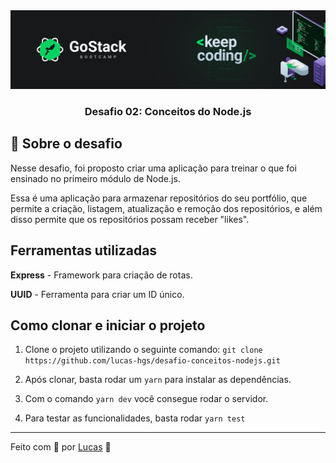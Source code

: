 <img alt="GoStack" src="src/images/desafio.png" />

<h3 align="center">
  Desafio 02: Conceitos do Node.js
</h3>

## :rocket: Sobre o desafio

Nesse desafio, foi proposto criar uma aplicação para treinar o que foi ensinado no primeiro módulo de Node.js.

Essa é uma aplicação para armazenar repositórios do seu portfólio, que permite a criação, listagem, atualização e remoção dos repositórios, e além disso permite que os repositórios possam receber "likes".

## Ferramentas utilizadas

**Express** - Framework para criação de rotas.

**UUID** - Ferramenta para criar um ID único.

## Como clonar e iniciar o projeto

1. Clone o projeto utilizando o seguinte comando: ```git clone https://github.com/lucas-hgs/desafio-conceitos-nodejs.git```

2. Após clonar, basta rodar um ```yarn``` para instalar as dependências.

3. Com o comando ```yarn dev``` você consegue rodar o servidor.

4. Para testar as funcionalidades, basta rodar ```yarn test```

---

Feito com 💜 por [Lucas](https://www.linkedin.com/in/lucas-hgs/) :wave: